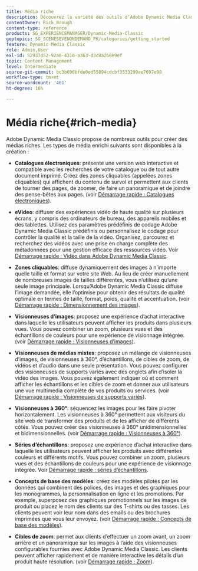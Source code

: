 ```yaml
---
title: Média riche
description: Découvrez la variété des outils d’Adobe Dynamic Media Classic qui peuvent vous aider à créer des médias riches.
contentOwner: Rick Brough
content-type: reference
products: SG_EXPERIENCEMANAGER/Dynamic-Media-Classic
geptopics: SG_SCENESEVENONDEMAND_PK/categories/getting_started
feature: Dynamic Media Classic
role: Admin,User
exl-id: 52937d52-92a6-4310-a363-d3c8a266e9ef
topic: Content Management
level: Intermediate
source-git-commit: bc3b696bfde0ed55894cdcbf3533299ae7697e98
workflow-type: tm+mt
source-wordcount: '461'
ht-degree: 16%

---
```


# Média riche{#rich-media}

Adobe Dynamic Media Classic propose de nombreux outils pour créer des médias riches. Les types de média enrichi suivants sont disponibles à la création :

* **Catalogues électroniques**: présente une version web interactive et compatible avec les recherches de votre catalogue ou de tout autre document imprimé. Créez des zones cliquables (appelées zones cliquables) qui affichent du contenu de survol et permettent aux clients de tourner des pages, de zoomer, de faire un panoramique et de joindre des pense-bêtes aux pages.
(voir [Démarrage rapide : Catalogues électroniques](/help/using/quick-start-ecatalog.md)).

* **eVideo**: diffuser des expériences vidéo de haute qualité sur plusieurs écrans, y compris des ordinateurs de bureau, des appareils mobiles et des tablettes. Utilisez des paramètres prédéfinis de codage Adobe Dynamic Media Classic prédéfinis ou personnalisez le codage pour contrôler la qualité et la taille de la vidéo. Organisez, parcourez et recherchez des vidéos avec une prise en charge complète des métadonnées pour une gestion efficace des ressources vidéo.
Voir [Démarrage rapide : Vidéo dans Adobe Dynamic Media Classic](/help/using/quick-start-video.md).

* **Zones cliquables**: diffuse dynamiquement des images à n’importe quelle taille et format sur votre site Web. Au lieu de créer manuellement de nombreuses images de tailles différentes, vous n’utilisez qu’une seule image principale. Lorsqu’Adobe Dynamic Media Classic diffuse l’image demandée, elle l’optimise pour obtenir des résultats de qualité optimale en termes de taille, format, poids, qualité et accentuation.
(voir [Démarrage rapide : Dimensionnement des images](/help/using/quick-start-image-sizing.md)).

* **Visionneuses d’images**: proposez une expérience d’achat interactive dans laquelle les utilisateurs peuvent afficher les produits dans plusieurs vues. Vous pouvez combiner un zoom, plusieurs vues et des échantillons de couleurs pour une expérience de visionnage intégrée.
(voir [Démarrage rapide : Visionneuses d’images](/help/using/quick-start-image-sets.md)).

* **Visionneuses de médias mixtes**: proposez un mélange de visionneuses d’images, de visionneuses à 360°, d’échantillons, de cibles de zoom, de vidéos et d’audio dans une seule présentation. Vous pouvez configurer des visionneuses de supports variés avec des onglets afin d’isoler la vidéo des images. Vous pouvez également indiquer où et comment afficher les échantillons et les cibles de zoom et donner aux utilisateurs une vue multimédia complète de vos produits ou services.
(voir [Démarrage rapide : Visionneuses de supports variés](/help/using/quick-start-mixed-media-sets.md)).

* **Visionneuses à 360°**: séquencez les images pour les faire pivoter horizontalement. Les visionneuses à 360° permettent aux visiteurs du site web de transformer des produits et de les afficher de différents côtés. Vous pouvez créer des visionneuses à 360° unidimensionnelles et bidimensionnelles.
(voir [Démarrage rapide : Visionneuses à 360°](/help/using/quick-start-spin-sets.md)).

* **Séries d’échantillons**: proposez une expérience d’achat interactive dans laquelle les utilisateurs peuvent afficher les produits avec différentes couleurs et différents motifs. Vous pouvez combiner un zoom, plusieurs vues et des échantillons de couleurs pour une expérience de visionnage intégrée.
Voir [Démarrage rapide : séries d’échantillons](/help/using/quick-start-swatch-sets.md).

* **Concepts de base des modèles**: créez des modèles pilotés par les données qui combinent des polices, des images et des graphiques pour les monogrammes, la personnalisation en ligne et les promotions. Par exemple, superposez des graphiques promotionnels sur les images de produit ou placez le nom des clients sur des T-shirts ou des tasses. Les clients peuvent voir leur nom dans des emails ou des brochures imprimées que vous leur envoyez.
(voir [Démarrage rapide : Concepts de base des modèles](/help/using/quick-start-template-basics.md)).

* **Cibles de zoom**: permet aux clients d’effectuer un zoom avant, un zoom arrière et un panoramique sur les images à l’aide des visionneuses configurables fournies avec Adobe Dynamic Media Classic. Les clients peuvent afficher rapidement et de manière interactive les détails d’un produit haute résolution.
(voir [Démarrage rapide : Zoom](/help/using/quick-start-zoom.md)).

